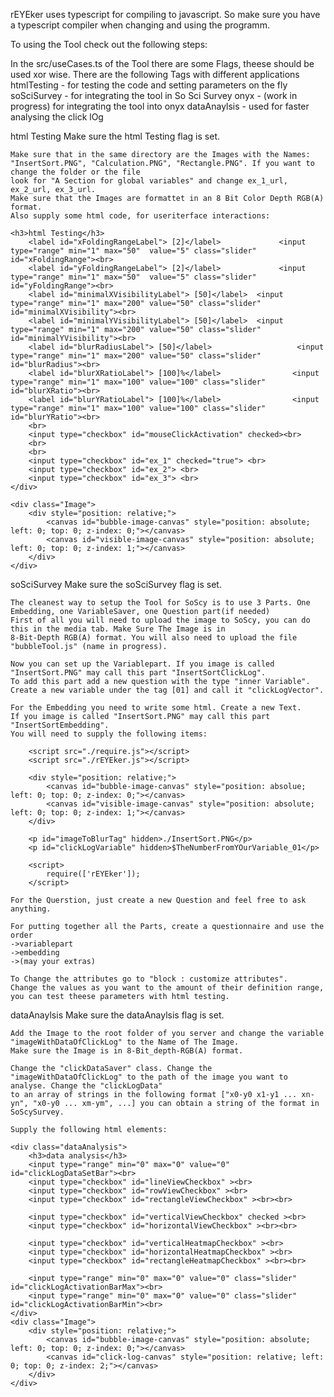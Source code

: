 rEYEker uses typescript for compiling to javascript. So make sure you have a typescript compiler when changing and using the programm.

To using the Tool check out the following steps:

In the src/useCases.ts of the Tool there are some Flags, theese should be used xor wise.
There are the following Tags with different applications
	htmlTesting 	- for testing the code and setting parameters on the fly
	soSciSurvey 	- for integrating the tool in So Sci Survey
	onyx 		 	- (work in progress) for integrating the tool into onyx
	dataAnaylsis	- used for faster analysing the click lOg


html Testing
	Make sure the html Testing flag is set.
	
	Make sure that in the same directory are the Images with the Names:
	"InsertSort.PNG", "Calculation.PNG", "Rectangle.PNG". If you want to change the folder or the file
	look for "A Section for global variables" and change ex_1_url, ex_2_url, ex_3_url.
	Make sure that the Images are formattet in an 8 Bit Color Depth RGB(A) format.
	Also supply some html code, for useriterface interactions:
	
	<h3>html Testing</h3>
        <label id="xFoldingRangeLabel"> [2]</label>             <input type="range" min="1" max="50"  value="5" class="slider" id="xFoldingRange"><br>
        <label id="yFoldingRangeLabel"> [2]</label>             <input type="range" min="1" max="50"  value="5" class="slider" id="yFoldingRange"><br>
        <label id="minimalXVisibilityLabel"> [50]</label>  <input type="range" min="1" max="200" value="50" class="slider" id="minimalXVisibility"><br>
        <label id="minimalYVisibilityLabel"> [50]</label>  <input type="range" min="1" max="200" value="50" class="slider" id="minimalYVisibility"><br>
        <label id="blurRadiusLabel"> [50]</label>                   <input type="range" min="1" max="200" value="50" class="slider" id="blurRadius"><br>
        <label id="blurXRatioLabel"> [100]%</label>                <input type="range" min="1" max="100" value="100" class="slider" id="blurXRatio"><br>
        <label id="blurYRatioLabel"> [100]%</label>                <input type="range" min="1" max="100" value="100" class="slider" id="blurYRatio"><br>
        <br>
        <input type="checkbox" id="mouseClickActivation" checked><br>
        <br>
        <br>
        <input type="checkbox" id="ex_1" checked="true"> <br>
        <input type="checkbox" id="ex_2"> <br>
        <input type="checkbox" id="ex_3"> <br>
    </div>
	
	<div class="Image">
        <div style="position: relative;">
            <canvas id="bubble-image-canvas" style="position: absolute; left: 0; top: 0; z-index: 0;"></canvas>
            <canvas id="visible-image-canvas" style="position: absolute; left: 0; top: 0; z-index: 1;"></canvas>
        </div>
    </div>

soSciSurvey
	Make sure the soSciSurvey flag is set.

	The cleanest way to setup the Tool for SoScy is to use 3 Parts. One Embedding, one VariableSaver, one Question part(if needed)
	First of all you will need to upload the image to SoScy, you can do this in the media tab. Make Sure The Image is in 
	8-Bit-Depth RGB(A) format. You will also need to upload the file "bubbleTool.js" (name in progress).
	
	Now you can set up the Variablepart. If you image is called "InsertSort.PNG" may call this part "InsertSortClickLog".
	To add this part add a new question with the type "inner Variable". Create a new variable under the tag [01] and call it "clickLogVector".
	
	For the Embedding you need to write some html. Create a new Text.
	If you image is called "InsertSort.PNG" may call this part "InsertSortEmbedding". 
	You will need to supply the following items:
	
		<script src="./require.js"></script>
		<script src="./rEYEker.js"></script>

		<div style="position: relative;">
			<canvas id="bubble-image-canvas" style="position: absolue; left: 0; top: 0; z-index: 0;"></canvas>
			<canvas id="visible-image-canvas" style="position: absolute; left: 0; top: 0; z-index: 1;"></canvas>
		</div>

		<p id="imageToBlurTag" hidden>./InsertSort.PNG</p>
		<p id="clickLogVariable" hidden>$TheNumberFromYOurVariable_01</p>

		<script>
			require(['rEYEker']);
		</script>
	
	For the Querstion, just create a new Question and feel free to ask anything.
	
	For putting together all the Parts, create a questionnaire and use the order 
	->variablepart
	->embedding
	->(may your extras)
	
	To Change the attributes go to "block : customize attributes".
	Change the values as you want to the amount of their definition range, you can test theese parameters with html testing.
	
dataAnaylsis
	Make sure the dataAnaylsis flag is set.
	
	Add the Image to the root folder of you server and change the variable "imageWithDataOfClickLog" to the Name of The Image.
	Make sure the Image is in 8-Bit_depth-RGB(A) format.
	
	Change the "clickDataSaver" class. Change the "imageWithDataOfClickLog" to the path of the image you want to analyse. Change the "clickLogData"
	to an array of strings in the following format ["x0-y0 x1-y1 ... xn-yn", "x0-y0 ... xm-ym", ...] you can obtain a string of the format in SoScySurvey.
	
	Supply the following html elements:
	
	<div class="dataAnalysis">
        <h3>data analysis</h3>
        <input type="range" min="0" max="0" value="0" id="clickLogDataSetBar"><br>
        <input type="checkbox" id="lineViewCheckbox" ><br>
        <input type="checkbox" id="rowViewCheckbox" ><br>
        <input type="checkbox" id="rectangleViewCheckbox" ><br><br>

        <input type="checkbox" id="verticalViewCheckbox" checked ><br>
        <input type="checkbox" id="horizontalViewCheckbox" ><br><br>

        <input type="checkbox" id="verticalHeatmapCheckbox" ><br>
        <input type="checkbox" id="horizontalHeatmapCheckbox" ><br>
        <input type="checkbox" id="rectangleHeatmapCheckbox" ><br><br>

        <input type="range" min="0" max="0" value="0" class="slider" id="clickLogActivationBarMax"><br>
        <input type="range" min="0" max="0" value="0" class="slider" id="clickLogActivationBarMin"><br>
    </div>
    <div class="Image">
        <div style="position: relative;">
            <canvas id="bubble-image-canvas" style="position: absolute; left: 0; top: 0; z-index: 0;"></canvas>
            <canvas id="click-log-canvas" style="position: relative; left: 0; top: 0; z-index: 2;"></canvas>
        </div>
    </div>

	
	
	